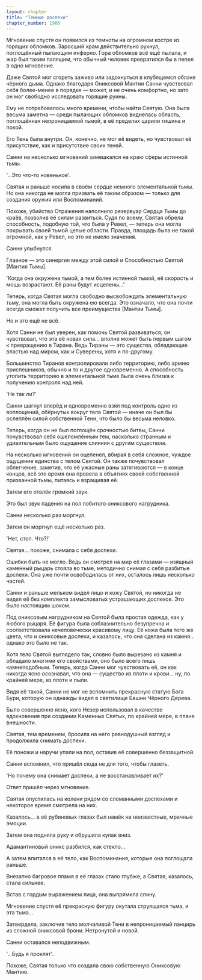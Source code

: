 ```yaml
---
layout: chapter
title: "Тёмные доспехи"
chapter_number: 1906
---
```




Мгновение спустя он появился из темноты на огромном костре из горящих обломков. Заросший храм действительно рухнул, поглощённый пылающим инферно. Гора обломков всё ещё пылала, и жар был таким палящим, что обычный человек превратился бы в пепел в одно мгновение.

Даже Святой мог сгореть заживо или задохнуться в клубящемся облаке чёрного дыма. Однако благодаря Ониксовой Мантии Санни чувствовал себя более-менее в порядке — может, и не очень комфортно, но зато он мог свободно исследовать горящие руины.

Ему не потребовалось много времени, чтобы найти Святую. Она была весьма заметна — среди пылающих обломков виднелась область, поглощённая непроницаемой тьмой, в её пределах царили тишина и покой.

Его Тень была внутри. Он, конечно, не мог её видеть, но чувствовал её присутствие, как и присутствие своих теней.

Санни на несколько мгновений замешкался на краю сферы истинной тьмы.

'...Это что-то новенькое'.

Святая и раньше носила в своём сердце немного элементальной тьмы. Но она никогда не могла призвать её таким образом — только для создания оружия или Воспоминаний.

Похоже, убийство Отражения наполнило резервуар Сердца Тьмы до краёв, позволив её силам развиться. Судя по всему, Святая обрела способность, подобную той, что была у Ревел, — теперь она могла покрывать своей тьмой целые области. Правда, площадь была не такой огромной, как у Ревел, но это не имело значения.

Санни улыбнулся.

Главное — это синергия между этой силой и Способностью Святой [Мантия Тьмы].

'Когда она окружена тьмой, а тем более истинной тьмой, её скорость и мощь возрастают. Её раны будут исцелены...'

Теперь, когда Святая могла свободно высвобождать элементальную тьму, она могла быть окружена ею всегда. Это означало, что она почти всегда сможет получить все преимущества [Мантии Тьмы].

Но и это ещё не всё.

Хотя Санни не был уверен, как помочь Святой развиваться, он чувствовал, что эта её новая сила... вполне может быть первым шагом к превращению в Тирана. Ведь Тираны — это существа, обладающие властью над миром, как и Суверены, хотя и по-другому.

Большинство Тиранов контролировали либо территорию, либо армию приспешников, обычно и то и другое одновременно. А способность утопить территорию в элементальной тьме была очень близка к получению контроля над ней.

'Не так ли?'

Санни шагнул вперёд и одновременно взял под контроль одно из воплощений, обёрнутых вокруг тела Святой — иначе он был бы ослеплён силой собственной Тени, что было бы весьма неловко.

Теперь, когда он не был поглощён срочностью битвы, Санни почувствовал себя ошеломлённым тем, насколько странным и удивительным было ощущение слияния с другим существом.

На несколько мгновений он оцепенел, вбирая в себя сложное, чуждое ощущение единства с телом Святой. Он также почувствовал облегчение, заметив, что её ужасные раны затягиваются — в конце концов, всё это время она провела в объятиях своей собственной призванной тьмы, питаясь и взращивая её.

Затем его отвлёк громкий звук.

Это был звук падения на пол побитого ониксового нагрудника.

Санни несколько раз моргнул.

Затем он моргнул ещё несколько раз.

'Нет, стоп. Что?!'

Святая... похоже, снимала с себя доспехи.

Ошибки быть не могло. Ведь он смотрел на мир её глазами — изящный каменный рыцарь стояла во тьме, методично снимая с себя разбитые доспехи. Она уже почти освободилась от них, осталось лишь несколько частей.

Санни и раньше мельком видел лицо и кожу Святой, но никогда не видел её без комплекта замысловатых устрашающих доспехов. Это было настоящим шоком.

Под ониксовым нагрудником на Святой была простая одежда, как у любого рыцаря. Её фигура была соблазнительно безупречна и соответствовала нечеловечески красивому лицу. Её кожа была того же цвета, что и ониксовые доспехи, и казалось, что она сделана из камня... однако это было не так.

Хотя тело Святой выглядело так, словно было вырезано из камня и обладало многими его свойствами, оно было всего лишь камнеподобным. Теперь, когда Санни мог чувствовать её, он как никогда ясно осознавал, что она — существо из плоти и крови... ну, по крайней мере, из плоти и пыли.

Видя её такой, Санни не мог не вспомнить прекрасную статую Бога Бури, которую он однажды видел в святилище Башни Чёрного Дерева.

Было совершенно ясно, кого Незер использовал в качестве вдохновения при создании Каменных Святых, по крайней мере, в плане внешности.

Святая, тем временем, бросила на него равнодушный взгляд и продолжила снимать доспехи.

Её поножи и наручи упали на пол, оставив её совершенно беззащитной.

Санни вспомнил, что пришёл сюда не для того, чтобы глазеть.

'Но почему она снимает доспехи, а не восстанавливает их?'

Ответ пришёл через мгновение.

Святая опустилась на колени рядом со сломанными доспехами и некоторое время смотрела на них.

Казалось... в её рубиновых глазах был намёк на неизвестные, мрачные эмоции.

Затем она подняла руку и обрушила кулак вниз.

Адамантиновый оникс разбился, как стекло...

А затем впитался в её тело, как Воспоминания, которые она поглощала раньше.

Внезапно багровое пламя в её глазах стало глубже, а Святая, казалось, стала сильнее.

Встав с гордым выражением лица, она выпрямила спину.

Мгновение спустя её прекрасную фигуру окутала струящаяся тьма, и эта тьма...

Затвердела, заключив тело молчаливой Тени в непроницаемый панцирь из сложной ониксовой брони. Нетронутой и новой.

Санни оставался неподвижным.

'...Будь я проклят'.

Похоже, Святая только что создала свою собственную Ониксовую Мантию.

